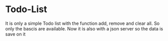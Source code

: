 # Todo-List
It is only a simple Todo list with the function add, remove and clear all. So only the bascis are available.
Now it is also with a json server so the data is save on it
